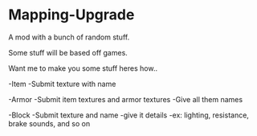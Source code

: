 # Mapping-Upgrade
A mod with a bunch of random stuff.

Some stuff will be based off games.

Want me to make you some stuff heres how..

-Item
  -Submit texture with name
  
-Armor
  -Submit item textures and armor textures
  -Give all them names

-Block
  -Submit texture and name
  -give it details
  -ex: lighting, resistance, brake sounds, and so on
